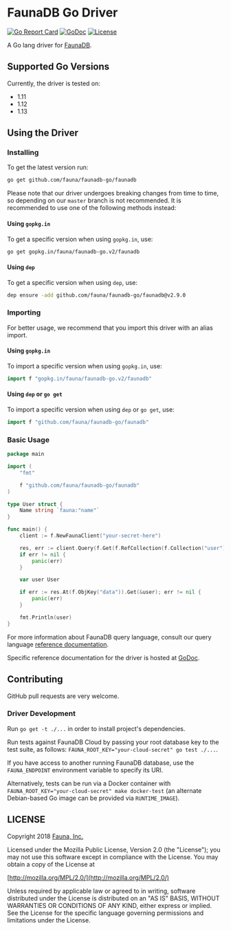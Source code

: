 # FaunaDB Go Driver

[![Go Report Card](https://goreportcard.com/badge/github.com/fauna/faunadb-go)](https://goreportcard.com/report/github.com/fauna/faunadb-go)
[![GoDoc](https://godoc.org/github.com/fauna/faunadb-go/faunadb?status.svg)](https://godoc.org/github.com/fauna/faunadb-go/faunadb)
[![License](https://img.shields.io/badge/license-MPL_2.0-blue.svg?maxAge=2592000)](https://raw.githubusercontent.com/fauna/faunadb-go/master/LICENSE)

A Go lang driver for [FaunaDB](https://fauna.com/).

## Supported Go Versions

Currently, the driver is tested on:
- 1.11
- 1.12
- 1.13

## Using the Driver

### Installing

To get the latest version run:

```bash
go get github.com/fauna/faunadb-go/faunadb
```

Please note that our driver undergoes breaking changes from time to time, so depending on our `master` branch is not recommended.
It is recommended to use one of the following methods instead:

#### Using `gopkg.in`

To get a specific version when using `gopkg.in`, use:

```bash
go get gopkg.in/fauna/faunadb-go.v2/faunadb
```

#### Using `dep`

To get a specific version when using `dep`, use:

```bash
dep ensure -add github.com/fauna/faunadb-go/faunadb@v2.9.0
```

### Importing

For better usage, we recommend that you import this driver with an alias import.

#### Using `gopkg.in`

To import a specific version when using `gopkg.in`, use:

```go
import f "gopkg.in/fauna/faunadb-go.v2/faunadb"
```

#### Using `dep` or `go get`

To import a specific version when using `dep` or `go get`, use:

```go
import f "github.com/fauna/faunadb-go/faunadb"
```

### Basic Usage

```go
package main

import (
	"fmt"

	f "github.com/fauna/faunadb-go/faunadb"
)

type User struct {
	Name string `fauna:"name"`
}

func main() {
	client := f.NewFaunaClient("your-secret-here")

	res, err := client.Query(f.Get(f.RefCollection(f.Collection("user"), "42")))
	if err != nil {
		panic(err)
	}

	var user User

	if err := res.At(f.ObjKey("data")).Get(&user); err != nil {
		panic(err)
	}

	fmt.Println(user)
}
```

For more information about FaunaDB query language, consult our query language
[reference documentation](https://docs.fauna.com/fauna/current/reference/queryapi/).

Specific reference documentation for the driver is hosted at
[GoDoc](https://godoc.org/github.com/fauna/faunadb-go/faunadb).

## Contributing

GitHub pull requests are very welcome.

### Driver Development

Run `go get -t ./...` in order to install project's dependencies.

Run tests against FaunaDB Cloud by passing your root database key to the
test suite, as follows: `FAUNA_ROOT_KEY="your-cloud-secret" go test ./...`.

If you have access to another running FaunaDB database, use the
`FAUNA_ENDPOINT` environment variable to specify its URI.

Alternatively, tests can be run via a Docker container with
`FAUNA_ROOT_KEY="your-cloud-secret" make docker-test` (an alternate
Debian-based Go image can be provided via `RUNTIME_IMAGE`).

## LICENSE

Copyright 2018 [Fauna, Inc.](https://fauna.com/)

Licensed under the Mozilla Public License, Version 2.0 (the
"License"); you may not use this software except in compliance with
the License. You may obtain a copy of the License at

[http://mozilla.org/MPL/2.0/](http://mozilla.org/MPL/2.0/)

Unless required by applicable law or agreed to in writing, software
distributed under the License is distributed on an "AS IS" BASIS,
WITHOUT WARRANTIES OR CONDITIONS OF ANY KIND, either express or
implied. See the License for the specific language governing
permissions and limitations under the License.
